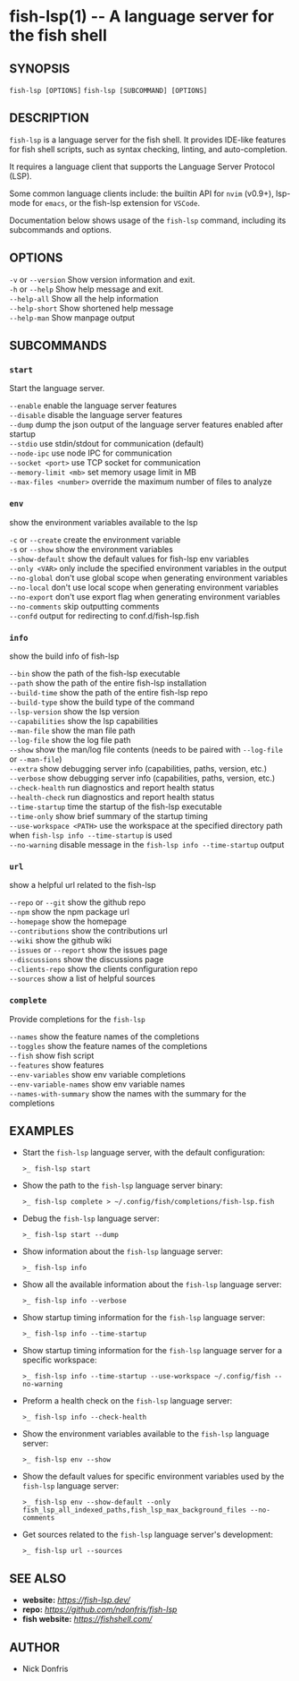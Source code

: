 # fish-lsp(1) -- A language server for the fish shell

## SYNOPSIS

`fish-lsp [OPTIONS]`
`fish-lsp [SUBCOMMAND] [OPTIONS]`

## DESCRIPTION

`fish-lsp` is a language server for the fish shell. It provides IDE-like features for fish shell scripts, such as syntax checking, linting, and auto-completion.

It requires a language client that supports the Language Server Protocol (LSP).

Some common language clients include: the builtin API for `nvim` (v0.9+), lsp-mode for `emacs`, or the fish-lsp extension for `VSCode`.

Documentation below shows usage of the `fish-lsp` command, including its subcommands and options.

## OPTIONS  
  
`-v` or `--version`           Show version information and exit.  
`-h` or `--help`              Show help message and exit.  
`--help-all`                Show all the help information  
`--help-short`              Show shortened help message  
`--help-man`                Show manpage output  

## SUBCOMMANDS

### `start`

Start the language server.  
  
  `--enable`                  enable the language server features  
  `--disable`                 disable the language server features  
  `--dump`                    dump the json output of the language server features enabled after startup  
  `--stdio`                   use stdin/stdout for communication (default)  
  `--node-ipc`                use node IPC for communication  
  `--socket <port>`           use TCP socket for communication  
  `--memory-limit <mb>`       set memory usage limit in MB  
  `--max-files <number>`      override the maximum number of files to analyze  

### `env`

show the environment variables available to the lsp  
  
  `-c` or `--create`            create the environment variable  
  `-s` or `--show`              show the environment variables  
  `--show-default`            show the default values for fish-lsp env variables  
  `--only <VAR>`              only include the specified environment variables in the output  
  `--no-global`               don't use global scope when generating environment variables  
  `--no-local`                don't use local scope when generating environment variables  
  `--no-export`               don't use export flag when generating environment variables  
  `--no-comments`             skip outputting comments  
  `--confd`                   output for redirecting to conf.d/fish-lsp.fish  

### `info`

show the build info of fish-lsp  
  
  `--bin`                     show the path of the fish-lsp executable  
  `--path`                    show the path of the entire fish-lsp installation  
  `--build-time`              show the path of the entire fish-lsp repo  
  `--build-type`              show the build type of the command  
  `--lsp-version`             show the lsp version  
  `--capabilities`            show the lsp capabilities  
  `--man-file`                show the man file path  
  `--log-file`                show the log file path  
  `--show`                    show the man/log file contents (needs to be paired with `--log-file` or `--man-file`)  
  `--extra`                   show debugging server info (capabilities, paths, version, etc.)  
  `--verbose`                 show debugging server info (capabilities, paths, version, etc.)  
  `--check-health`            run diagnostics and report health status  
  `--health-check`            run diagnostics and report health status  
  `--time-startup`            time the startup of the fish-lsp executable  
  `--time-only`               show brief summary of the startup timing  
  `--use-workspace <PATH>`    use the workspace at the specified directory path when `fish-lsp info --time-startup` is used  
  `--no-warning`              disable message in the `fish-lsp info --time-startup` output  

### `url`

show a helpful url related to the fish-lsp  
  
  `--repo` or `--git`           show the github repo  
  `--npm`                     show the npm package url  
  `--homepage`                show the homepage  
  `--contributions`           show the contributions url  
  `--wiki`                    show the github wiki  
  `--issues` or `--report`      show the issues page  
  `--discussions`             show the discussions page  
  `--clients-repo`            show the clients configuration repo  
  `--sources`                 show a list of helpful sources  

### `complete`

Provide completions for the `fish-lsp`  
  
  `--names`                   show the feature names of the completions  
  `--toggles`                 show the feature names of the completions  
  `--fish`                    show fish script  
  `--features`                show features  
  `--env-variables`           show env variable completions  
  `--env-variable-names`      show env variable names  
  `--names-with-summary`      show the names with the summary for the completions  

## EXAMPLES

- Start the `fish-lsp` language server, with the default configuration:

  ```fish
  >_ fish-lsp start
  ```

- Show the path to the `fish-lsp` language server binary:

  ```fish
  >_ fish-lsp complete > ~/.config/fish/completions/fish-lsp.fish
  ```

- Debug the `fish-lsp` language server:

  ```fish
  >_ fish-lsp start --dump
  ```

- Show information about the `fish-lsp` language server:

  ```fish
  >_ fish-lsp info 
  ```

- Show all the available information about the `fish-lsp` language server:

  ```fish
  >_ fish-lsp info --verbose
  ```

- Show startup timing information for the `fish-lsp` language server:

  ```fish
  >_ fish-lsp info --time-startup
  ```

- Show startup timing information for the `fish-lsp` language server for a specific workspace:

  ```fish
  >_ fish-lsp info --time-startup --use-workspace ~/.config/fish --no-warning
  ```

- Preform a health check on the `fish-lsp` language server:

  ```fish
  >_ fish-lsp info --check-health
  ```

- Show the environment variables available to the `fish-lsp` language server:

  ```fish
  >_ fish-lsp env --show
  ```

- Show the default values for specific environment variables used by the `fish-lsp` language server:

  ```fish
  >_ fish-lsp env --show-default --only fish_lsp_all_indexed_paths,fish_lsp_max_background_files --no-comments
  ```

- Get sources related to the `fish-lsp` language server's development:

  ```fish
  >_ fish-lsp url --sources
  ```

## SEE ALSO

- __website:__ _https://fish-lsp.dev/_
- __repo:__ _https://github.com/ndonfris/fish-lsp_
- __fish website:__ _https://fishshell.com/_

## AUTHOR

- Nick Donfris
